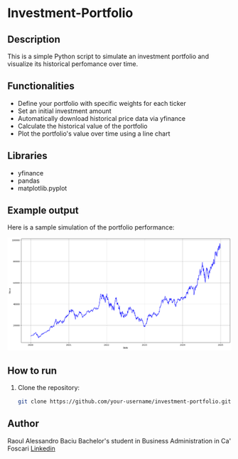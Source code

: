 # Investment-Portfolio
## Description
This is a simple Python script to simulate an investment portfolio and visualize its historical perfomance over time.
## Functionalities
- Define your portfolio with specific weights for each ticker
- Set an initial investment amount
- Automatically download historical price data via yfinance
- Calculate the historical value of the portfolio
- Plot the portfolio's value over time using a line chart

## Libraries
- yfinance
- pandas
- matplotlib.pyplot

## Example output
Here is a sample simulation of the portfolio performance:

![Portfolio Simulation](portfolio.png)

## How to run
1. Clone the repository:
   ```bash
   git clone https://github.com/your-username/investment-portfolio.git

## Author
Raoul Alessandro Baciu
Bachelor's student in Business Administration in Ca' Foscari
[Linkedin](www.linkedin.com/in/raoul-alessandro-baciu-12004b236)
